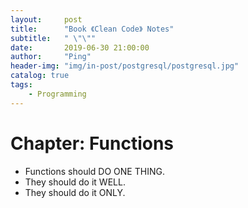 ```yaml
---
layout:     post
title:      "Book 《Clean Code》 Notes"
subtitle:   " \"\""
date:       2019-06-30 21:00:00
author:     "Ping"
header-img: "img/in-post/postgresql/postgresql.jpg"
catalog: true
tags:
    - Programming
---
```


# Chapter: Functions
* Functions should DO ONE THING.
* They should do it WELL.
* They should do it ONLY.

